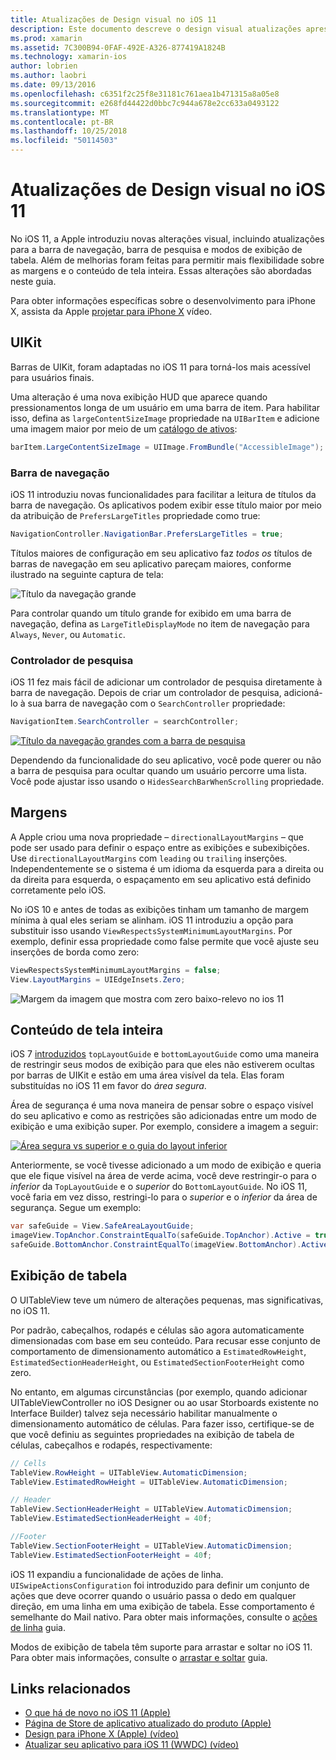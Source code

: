 ```yaml
---
title: Atualizações de Design visual no iOS 11
description: Este documento descreve o design visual atualizações apresentado no iOS 11. Ele aborda as alterações nas barras de navegação, controladores de pesquisa, margens, conteúdo de tela inteira e modos de exibição de tabela.
ms.prod: xamarin
ms.assetid: 7C300B94-0FAF-492E-A326-877419A1824B
ms.technology: xamarin-ios
author: lobrien
ms.author: laobri
ms.date: 09/13/2016
ms.openlocfilehash: c6351f2c25f8e31181c761aea1b471315a8a05e8
ms.sourcegitcommit: e268fd44422d0bbc7c944a678e2cc633a0493122
ms.translationtype: MT
ms.contentlocale: pt-BR
ms.lasthandoff: 10/25/2018
ms.locfileid: "50114503"
---
```

# <a name="visual-design-updates-in-ios-11"></a>Atualizações de Design visual no iOS 11

No iOS 11, a Apple introduziu novas alterações visual, incluindo atualizações para a barra de navegação, barra de pesquisa e modos de exibição de tabela. Além de melhorias foram feitas para permitir mais flexibilidade sobre as margens e o conteúdo de tela inteira. Essas alterações são abordadas neste guia. 

Para obter informações específicas sobre o desenvolvimento para iPhone X, assista da Apple [projetar para iPhone X](https://developer.apple.com/videos/play/fall2017/801/) vídeo.

## <a name="uikit"></a>UIKit

Barras de UIKit, foram adaptadas no iOS 11 para torná-los mais acessível para usuários finais.

Uma alteração é uma nova exibição HUD que aparece quando pressionamentos longa de um usuário em uma barra de item. Para habilitar isso, defina as `largeContentSizeImage` propriedade na `UIBarItem` e adicione uma imagem maior por meio de um [catálogo de ativos](~/ios/app-fundamentals/images-icons/displaying-an-image.md):

```csharp
barItem.LargeContentSizeImage = UIImage.FromBundle("AccessibleImage");
```

### <a name="navigation-bar"></a>Barra de navegação
iOS 11 introduziu novas funcionalidades para facilitar a leitura de títulos da barra de navegação. Os aplicativos podem exibir esse título maior por meio da atribuição de `PrefersLargeTitles` propriedade como true:

```csharp
NavigationController.NavigationBar.PrefersLargeTitles = true;
```

Títulos maiores de configuração em seu aplicativo faz _todos os_ títulos de barras de navegação em seu aplicativo pareçam maiores, conforme ilustrado na seguinte captura de tela:

![Título da navegação grande](visual-design-images/image7.png)

Para controlar quando um título grande for exibido em uma barra de navegação, defina as `LargeTitleDisplayMode` no item de navegação para `Always`, `Never`, ou `Automatic`.

### <a name="search-controller"></a>Controlador de pesquisa

iOS 11 fez mais fácil de adicionar um controlador de pesquisa diretamente à barra de navegação. Depois de criar um controlador de pesquisa, adicioná-lo à sua barra de navegação com o `SearchController` propriedade:

```csharp
NavigationItem.SearchController = searchController;
```

[![Título da navegação grandes com a barra de pesquisa](visual-design-images/image8-sml.png)](visual-design-images/image8-sml.png#lightbox)

Dependendo da funcionalidade do seu aplicativo, você pode querer ou não a barra de pesquisa para ocultar quando um usuário percorre uma lista. Você pode ajustar isso usando o `HidesSearchBarWhenScrolling` propriedade.

## <a name="margins"></a>Margens

A Apple criou uma nova propriedade – `directionalLayoutMargins` – que pode ser usado para definir o espaço entre as exibições e subexibições. Use `directionalLayoutMargins` com `leading` ou `trailing` inserções. Independentemente se o sistema é um idioma da esquerda para a direita ou da direita para esquerda, o espaçamento em seu aplicativo está definido corretamente pelo iOS.

No iOS 10 e antes de todas as exibições tinham um tamanho de margem mínima à qual eles seriam se alinham. iOS 11 introduziu a opção para substituir isso usando `ViewRespectsSystemMinimumLayoutMargins`. Por exemplo, definir essa propriedade como false permite que você ajuste seu inserções de borda como zero:

```csharp
ViewRespectsSystemMinimumLayoutMargins = false;
View.LayoutMargins = UIEdgeInsets.Zero;
```
![Margem da imagem que mostra com zero baixo-relevo no ios 11](visual-design-images/image9.png)

<a name="fullscreen" />

## <a name="full-screen-content"></a>Conteúdo de tela inteira

iOS 7 [introduzidos](~/ios/platform/introduction-to-ios7/ios7-ui.md#fullscreen) `topLayoutGuide` e `bottomLayoutGuide` como uma maneira de restringir seus modos de exibição para que eles não estiverem ocultas por barras de UIKit e estão em uma área visível da tela. Elas foram substituídas no iOS 11 em favor do _área segura_.

Área de segurança é uma nova maneira de pensar sobre o espaço visível do seu aplicativo e como as restrições são adicionadas entre um modo de exibição e uma exibição super. Por exemplo, considere a imagem a seguir:

[![Área segura vs superior e o guia do layout inferior](visual-design-images/image10-sml.png)](visual-design-images/image10.png#lightbox)

Anteriormente, se você tivesse adicionado a um modo de exibição e queria que ele fique visível na área de verde acima, você deve restringir-o para o _inferior_ da `TopLayoutGuide` e o _superior_ do `BottomLayoutGuide`. No iOS 11, você faria em vez disso, restringi-lo para o _superior_ e o _inferior_ da área de segurança. Segue um exemplo:

```csharp
var safeGuide = View.SafeAreaLayoutGuide;
imageView.TopAnchor.ConstraintEqualTo(safeGuide.TopAnchor).Active = true;
safeGuide.BottomAnchor.ConstraintEqualTo(imageView.BottomAnchor).Active = true;
```

## <a name="table-view"></a>Exibição de tabela

O UITableView teve um número de alterações pequenas, mas significativas, no iOS 11.

Por padrão, cabeçalhos, rodapés e células são agora automaticamente dimensionadas com base em seu conteúdo. Para recusar esse conjunto de comportamento de dimensionamento automático a `EstimatedRowHeight`, `EstimatedSectionHeaderHeight`, ou `EstimatedSectionFooterHeight` como zero.

No entanto, em algumas circunstâncias (por exemplo, quando adicionar UITableViewController no iOS Designer ou ao usar Storboards existente no Interface Builder) talvez seja necessário habilitar manualmente o dimensionamento automático de células. Para fazer isso, certifique-se de que você definiu as seguintes propriedades na exibição de tabela de células, cabeçalhos e rodapés, respectivamente:

```csharp
// Cells
TableView.RowHeight = UITableView.AutomaticDimension;
TableView.EstimatedRowHeight = UITableView.AutomaticDimension;

// Header
TableView.SectionHeaderHeight = UITableView.AutomaticDimension;
TableView.EstimatedSectionHeaderHeight = 40f;

//Footer
TableView.SectionFooterHeight = UITableView.AutomaticDimension;
TableView.EstimatedSectionFooterHeight = 40f;

```

iOS 11 expandiu a funcionalidade de ações de linha. `UISwipeActionsConfiguration` foi introduzido para definir um conjunto de ações que deve ocorrer quando o usuário passa o dedo em qualquer direção, em uma linha em uma exibição de tabela. Esse comportamento é semelhante do Mail nativo. Para obter mais informações, consulte o [ações de linha](~/ios/user-interface/controls/tables/row-action.md) guia.

Modos de exibição de tabela têm suporte para arrastar e soltar no iOS 11. Para obter mais informações, consulte o [arrastar e soltar](~/ios/platform/introduction-to-ios11/drag-and-drop.md#uitableview) guia.


## <a name="related-links"></a>Links relacionados

- [O que há de novo no iOS 11 (Apple)](https://developer.apple.com/ios/)
- [Página de Store de aplicativo atualizado do produto (Apple)](https://developer.apple.com/app-store/product-page/)
- [Design para iPhone X (Apple) (vídeo)](https://developer.apple.com/videos/play/fall2017/801/)
- [Atualizar seu aplicativo para iOS 11 (WWDC) (vídeo)](https://developer.apple.com/videos/play/wwdc2017/204/)

